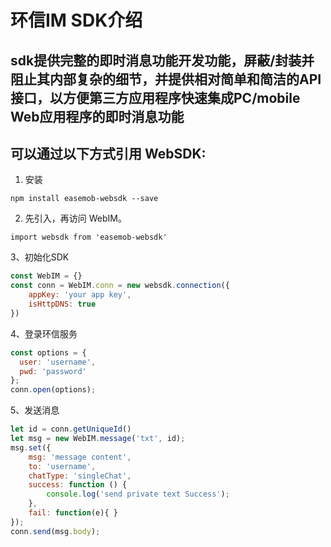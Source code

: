 # 环信IM SDK介绍

sdk提供完整的即时消息功能开发功能，屏蔽/封装并阻止其内部复杂的细节，并提供相对简单和简洁的API接口，以方便第三方应用程序快速集成PC/mobile Web应用程序的即时消息功能
-----------

## 可以通过以下方式引用 WebSDK:

1. 安装
```
npm install easemob-websdk --save
```

2. 先引入，再访问 WebIM。
```
import websdk from 'easemob-websdk'
```

3、初始化SDK
```js
const WebIM = {}
const conn = WebIM.conn = new websdk.connection({
    appKey: 'your app key',
    isHttpDNS: true
})
```

4、登录环信服务
```js
const options = { 
  user: 'username',
  pwd: 'password'
};
conn.open(options);
```
5、发送消息
```js
let id = conn.getUniqueId()
let msg = new WebIM.message('txt', id);
msg.set({
    msg: 'message content', 
    to: 'username',
    chatType: 'singleChat',
    success: function () {
        console.log('send private text Success');  
    }, 
    fail: function(e){ }
});
conn.send(msg.body);

```


